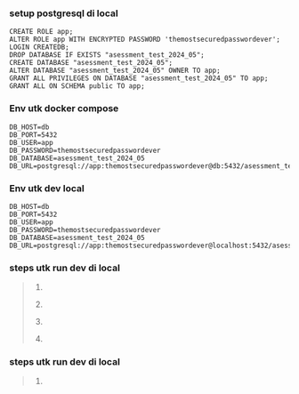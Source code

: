 ### setup postgresql di local

```
CREATE ROLE app;
ALTER ROLE app WITH ENCRYPTED PASSWORD 'themostsecuredpasswordever'; LOGIN CREATEDB;
DROP DATABASE IF EXISTS "asessment_test_2024_05";
CREATE DATABASE "asessment_test_2024_05";
ALTER DATABASE "asessment_test_2024_05" OWNER TO app;
GRANT ALL PRIVILEGES ON DATABASE "asessment_test_2024_05" TO app;
GRANT ALL ON SCHEMA public TO app;
```

### Env utk docker compose

```
DB_HOST=db
DB_PORT=5432
DB_USER=app
DB_PASSWORD=themostsecuredpasswordever
DB_DATABASE=asessment_test_2024_05
DB_URL=postgresql://app:themostsecuredpasswordever@db:5432/asessment_test_2024_05
```

### Env utk dev local

```
DB_HOST=db
DB_PORT=5432
DB_USER=app
DB_PASSWORD=themostsecuredpasswordever
DB_DATABASE=asessment_test_2024_05
DB_URL=postgresql://app:themostsecuredpasswordever@localhost:5432/asessment_test_2024_05
```

### steps utk run dev di local

> 1. ```yarn install
>
>    ```
> 2. ```npx prisma generate
>
>    ```
> 3. ```npx prisma migrate dev
>
>    ```
> 4. ```yarn dev
>
>    ```

### steps utk run dev di local

> 1. ```docker compose up
>
>    ```
